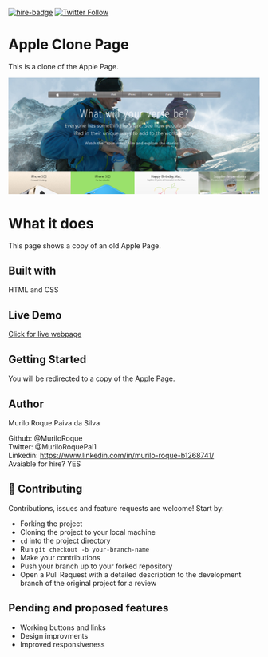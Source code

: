 [![hire-badge](https://img.shields.io/badge/Consult%20/%20Hire%20Murilo-Click%20to%20Contact-brightgreen)](mailto:muriloengqui@gmail.com) [![Twitter Follow](https://img.shields.io/twitter/follow/MuriloRoquePai1?label=Follow%20Murilo%20on%20Twitter&style=social)](https://twitter.com/MuriloRoquePai1)

# Apple Clone Page
This is a clone of the Apple Page.

![screenshot](images/apple.png) 

# What it does
This page shows a copy of an old Apple Page.

## Built with
HTML and CSS

## Live Demo
[Click for live webpage](https://raw.githack.com/MuriloRoque/apple-clone-webpage/home-page/index.html)

## Getting Started
You will be redirected to a copy of the Apple Page.

## Author

Murilo Roque Paiva da Silva

Github: @MuriloRoque <br>
Twitter: @MuriloRoquePai1 <br>
Linkedin: https://www.linkedin.com/in/murilo-roque-b1268741/ <br>
Avaiable for hire? YES

## 🤝 Contributing

Contributions, issues and feature requests are welcome! Start by:
* Forking the project
* Cloning the project to your local machine
* `cd` into the project directory
* Run `git checkout -b your-branch-name`
* Make your contributions
* Push your branch up to your forked repository
* Open a Pull Request with a detailed description to the development branch of the original project for a review

## Pending and proposed features
* Working buttons and links
* Design improvments
* Improved responsiveness
